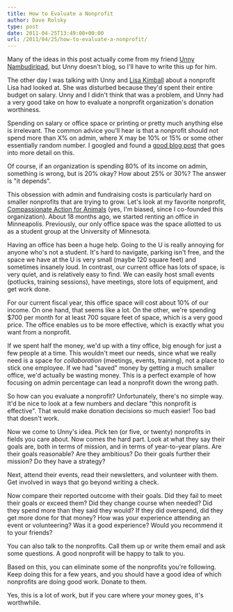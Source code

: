 ```yaml
---
title: How to Evaluate a Nonprofit
author: Dave Rolsky
type: post
date: 2011-04-25T13:49:00+00:00
url: /2011/04/25/how-to-evaluate-a-nonprofit/
---
```


Many of the ideas in this post actually come from my friend [Unny Nambudiripad][1], but Unny doesn't
blog, so I'll have to write this up for him.

The other day I was talking with Unny and [Lisa Kimball][1] about a nonprofit Lisa had looked at.
She was disturbed because they'd spent their entire budget on salary. Unny and I didn't think that
was a problem, and Unny had a very good take on how to evaluate a nonprofit organization's donation
worthiness.

Spending on salary or office space or printing or pretty much anything else is irrelevant. The
common advice you'll hear is that a nonprofit should not spend more than X% on admin, where X may be
10% or 15% or some other essentially random number. I googled and found a [good blog post][2] that
goes into more detail on this.

Of course, if an organization is spending 80% of its income on admin, something is wrong, but is 20%
okay? How about 25% or 30%? The answer is "it depends".

This obsession with admin and fundraising costs is particularly hard on smaller nonprofits that are
trying to grow. Let's look at my favorite nonprofit, [Compassionate Action for Animals][3] (yes, I'm
biased, since I co-founded this organization). About 18 months ago, we started renting an office in
Minneapolis. Previously, our only office space was the space allotted to us as a student group at
the University of Minnesota.

Having an office has been a huge help. Going to the U is really annoying for anyone who's not a
student. It's hard to navigate, parking isn't free, and the space we have at the U is very small
(maybe 120 square feet) and sometimes insanely loud. In contrast, our current office has lots of
space, is very quiet, and is relatively easy to find. We can easily host small events (potlucks,
training sessions), have meetings, store lots of equipment, and get work done.

For our current fiscal year, this office space will cost about 10% of our income. On one hand, that
seems like a lot. On the other, we're spending $700 per month for at least 700 square feet of space,
which is a very good price. The office enables us to be more effective, which is exactly what you
want from a nonprofit.

If we spent half the money, we'd up with a tiny office, big enough for just a few people at a time.
This wouldn't meet our needs, since what we really need is a space for _collaboration_ (meetings,
events, training), not a place to stick one employee. If we had "saved" money by getting a much
smaller office, we'd actually be wasting money. This is a perfect example of how focusing on admin
percentage can lead a nonprofit down the wrong path.

So how can you evaluate a nonprofit? Unfortunately, there's no simple way. It'd be nice to look at a
few numbers and declare "this nonprofit is effective". That would make donation decisions so much
easier! Too bad that doesn't work.

Now we come to Unny's idea. Pick ten (or five, or twenty) nonprofits in fields you care about. Now
comes the hard part. Look at what they say their goals are, both in terms of mission, and in terms
of year-to-year plans. Are their goals reasonable? Are they ambitious? Do their goals further their
mission? Do they have a strategy?

Next, attend their events, read their newsletters, and volunteer with them. Get involved in ways
that go beyond writing a check.

Now compare their reported outcome with their goals. Did they fail to meet their goals or exceed
them? Did they change course when needed? Did they spend more than they said they would? If they did
overspend, did they get more done for that money? How was your experience attending an event or
volunteering? Was it a good experience? Would you recommend it to your friends?

You can also talk to the nonprofits. Call them up or write them email and ask some questions. A good
nonprofit will be happy to talk to you.

Based on this, you can eliminate some of the nonprofits you're following. Keep doing this for a few
years, and you should have a good idea of which nonprofits are doing good work. Donate to them.

Yes, this is a lot of work, but if you care where your money goes, it's worthwhile.

[1]: http://www.exploreveg.org/do/board.html
[2]: http://missionbased.blogspot.com/2007/03/admin-percentage-is-dumb-metric.html
[3]: http://exploreveg.org
